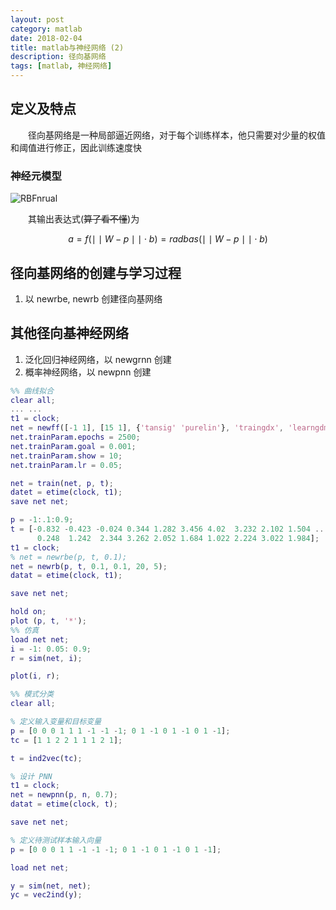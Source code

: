 ```yaml
---
layout: post
category: matlab
date: 2018-02-04
title: matlab与神经网络 (2)
description: 径向基网络
tags: [matlab, 神经网络]
---
```


## 定义及特点

　　径向基网络是一种局部逼近网络，对于每个训练样本，他只需要对少量的权值和阈值进行修正，因此训练速度快

### 神经元模型

![RBFnrual](/downloads/RBFnerual.png)

　　其输出表达式(~~算了看不懂~~)为

$$a = f(\mid \mid W - p \mid \mid \cdot b) = radbas(\mid \mid W - p \mid \mid \cdot b)$$

## 径向基网络的创建与学习过程

1. 以 newrbe, newrb 创建径向基网络

## 其他径向基神经网络

1. 泛化回归神经网络，以 newgrnn 创建
2. 概率神经网络，以 newpnn 创建

```matlab
%% 曲线拟合
clear all;
... ...
t1 = clock;
net = newff([-1 1], [15 1], {'tansig' 'purelin'}, 'traingdx', 'learngdm');
net.trainParam.epochs = 2500;
net.trainParam.goal = 0.001;
net.trainParam.show = 10;
net.trainParam.lr = 0.05;

net = train(net, p, t);
datet = etime(clock, t1);
save net net;

p = -1:.1:0.9;
t = [-0.832 -0.423 -0.024 0.344 1.282 3.456 4.02  3.232 2.102 1.504 ...
      0.248  1.242  2.344 3.262 2.052 1.684 1.022 2.224 3.022 1.984];
t1 = clock;
% net = newrbe(p, t, 0.1);
net = newrb(p, t, 0.1, 0.1, 20, 5);
datat = etime(clock, t1);

save net net;

hold on;
plot (p, t, '*');
%% 仿真
load net net;
i = -1: 0.05: 0.9;
r = sim(net, i);

plot(i, r);

%% 模式分类
clear all;

% 定义输入变量和目标变量
p = [0 0 0 1 1 1 -1 -1 -1; 0 1 -1 0 1 -1 0 1 -1];
tc = [1 1 2 2 1 1 1 2 1];

t = ind2vec(tc);

% 设计 PNN
t1 = clock;
net = newpnn(p, n, 0.7);
datat = etime(clock, t);

save net net;

% 定义待测试样本输入向量
p = [0 0 0 1 1 -1 -1 -1; 0 1 -1 0 1 -1 0 1 -1];

load net net;

y = sim(net, net);
yc = vec2ind(y);


```

<!--
> 　　这些年我一直提醒自己一件事情，千万不要自己感动自己．大部分人看似的努力，不过是愚蠢造成的．什么熬夜看书到天亮，连续几天只睡几个小时，没多久就放假了，如果这些东西也值得夸耀，那么富士康流水线上任何一个人都比你努力多了．人难免天生有自怜的情绪，唯有时刻保持清醒，才能看清真正的价值在哪里．
-->